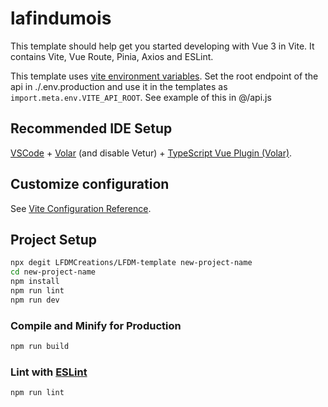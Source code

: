 # lafindumois

This template should help get you started developing with Vue 3 in Vite. It contains Vite, Vue Route, Pinia, Axios and ESLint.

This template uses [vite environment variables](https://vitejs.dev/guide/env-and-mode.html). Set the root endpoint of the api in ./.env.production and use it in the templates as `import.meta.env.VITE_API_ROOT`. See example of this in @/api.js

## Recommended IDE Setup

[VSCode](https://code.visualstudio.com/) + [Volar](https://marketplace.visualstudio.com/items?itemName=johnsoncodehk.volar) (and disable Vetur) + [TypeScript Vue Plugin (Volar)](https://marketplace.visualstudio.com/items?itemName=johnsoncodehk.vscode-typescript-vue-plugin).

## Customize configuration

See [Vite Configuration Reference](https://vitejs.dev/config/).

## Project Setup

```sh
npx degit LFDMCreations/LFDM-template new-project-name
cd new-project-name
npm install
npm run lint
npm run dev
```

### Compile and Minify for Production

```sh
npm run build
```

### Lint with [ESLint](https://eslint.org/)

```sh
npm run lint
```
